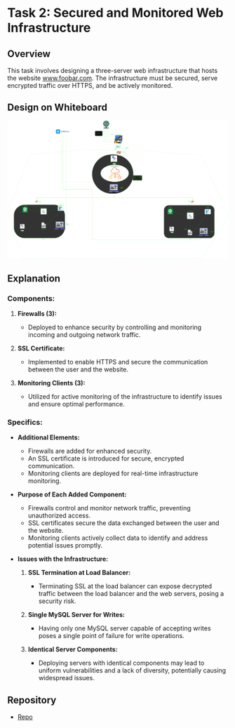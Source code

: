 # Task 2: Secured and Monitored Web Infrastructure

## Overview

This task involves designing a three-server web infrastructure that hosts the website www.foobar.com. The infrastructure must be secured, serve encrypted traffic over HTTPS, and be actively monitored.

## Design on Whiteboard

![Whiteboard Design](<https://raw.githubusercontent.com/Ivyratermgwangqa/alx-system_engineering-devops/master/0x09-web_infrastructure_design/2-secured_and_monitored_web_infrastructure.png>)

## Explanation

### Components:
1. **Firewalls (3):**
   - Deployed to enhance security by controlling and monitoring incoming and outgoing network traffic.

2. **SSL Certificate:**
   - Implemented to enable HTTPS and secure the communication between the user and the website.

3. **Monitoring Clients (3):**
   - Utilized for active monitoring of the infrastructure to identify issues and ensure optimal performance.

### Specifics:
- **Additional Elements:**
  - Firewalls are added for enhanced security.
  - An SSL certificate is introduced for secure, encrypted communication.
  - Monitoring clients are deployed for real-time infrastructure monitoring.

- **Purpose of Each Added Component:**
  - Firewalls control and monitor network traffic, preventing unauthorized access.
  - SSL certificates secure the data exchanged between the user and the website.
  - Monitoring clients actively collect data to identify and address potential issues promptly.

- **Issues with the Infrastructure:**
  1. **SSL Termination at Load Balancer:**
      - Terminating SSL at the load balancer can expose decrypted traffic between the load balancer and the web servers, posing a security risk.

  2. **Single MySQL Server for Writes:**
      - Having only one MySQL server capable of accepting writes poses a single point of failure for write operations.

  3. **Identical Server Components:**
      - Deploying servers with identical components may lead to uniform vulnerabilities and a lack of diversity, potentially causing widespread issues.

## Repository

- [Repo](<https://github.com/Ivyratermgwangqa/alx-system_engineering-devops.git>)
